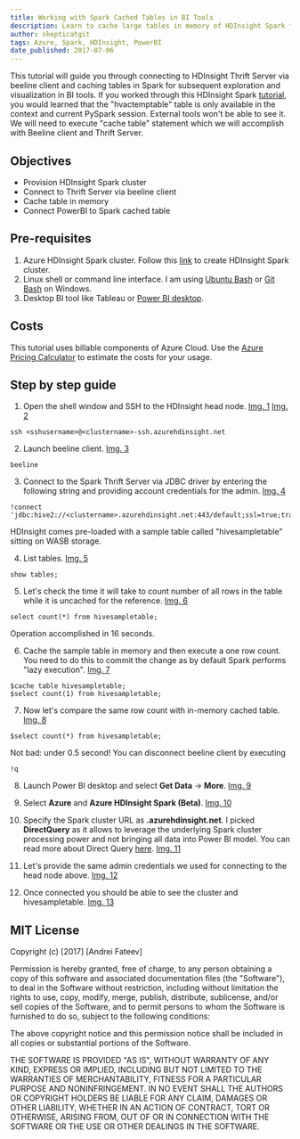 ```yaml
---
title: Working with Spark Cached Tables in BI Tools
description: Learn to cache large tables in memory of HDInsight Spark for fast data exploration and visualization in PowerBI.
author: skepticatgit
tags: Azure, Spark, HDInsight, PowerBI
date_published: 2017-07-06
---
```

This tutorial will guide you through connecting to HDInsight Thrift Server via beeline client and caching tables in Spark for subsequent exploration and visualization in BI tools. If you worked through this HDInsight Spark [tutorial](https://docs.microsoft.com/en-us/azure/hdinsight/hdinsight-apache-spark-use-bi-tools), you would learned that the "hvactemptable" table is only available in the context and current PySpark session. External tools won't be able to see it. We will need to execute "cache table" statement which we will accomplish with Beeline client and Thrift Server.

## Objectives

- Provision HDInsight Spark cluster
- Connect to Thrift Server via beeline client
- Cache table in memory
- Connect PowerBI to Spark cached table 

## Pre-requisites
1. Azure HDInsight Spark cluster. Follow this [link](https://docs.microsoft.com/en-us/azure/hdinsight/hdinsight-apache-spark-jupyter-spark-sql) to create HDInsight Spark cluster.
1. Linux shell or command line interface. I am using [Ubuntu Bash](https://msdn.microsoft.com/en-us/commandline/wsl/about) or [Git Bash](https://git-scm.com/download/win) on Windows.
1. Desktop BI tool like Tableau or [Power BI desktop](https://powerbi.microsoft.com/en-us/downloads/).

## Costs

This tutorial uses billable components of Azure Cloud. Use the [Azure Pricing
Calculator](https://azure.microsoft.com/en-us/pricing/calculator/) to estimate the costs for your usage.


## Step by step guide

1. Open the shell window and SSH to the HDInsight head node. [Img. 1](https://github.com/skepticatgit/tutorials/blob/master/sparktblcache/images/Img1.jpg?raw=true) [Img. 2](https://github.com/skepticatgit/tutorials/blob/master/sparktblcache/images/Img2.jpg?raw=true)
```
ssh <sshusername>@<clustername>-ssh.azurehdinsight.net
```

2. Launch beeline client. [Img. 3](https://github.com/skepticatgit/tutorials/blob/master/sparktblcache/images/Img3.jpg?raw=true)
```    
beeline
```	

3. Connect to the Spark Thrift Server via JDBC driver by entering the following string and providing account credentials for the admin. [Img. 4](https://github.com/skepticatgit/tutorials/blob/master/sparktblcache/images/Img4.jpg?raw=true)
```
!connect 'jdbc:hive2://<clustername>.azurehdinsight.net:443/default;ssl=true;transportMode=http;httpPath=/sparkhive2'
```	

HDInsight comes pre-loaded with a sample table called "hivesampletable" sitting on WASB storage.

4. List tables. [Img. 5](https://github.com/skepticatgit/tutorials/blob/master/sparktblcache/images/Img5.jpg?raw=true)
```
show tables;
```	

5. Let's check the time it will take to count number of all rows in the table while it is uncached for the reference. [Img. 6](https://github.com/skepticatgit/tutorials/blob/master/sparktblcache/images/Img6.jpg?raw=true)
```
select count(*) from hivesampletable;
```
Operation accomplished in 16 seconds.

6. Cache the sample table in memory and then execute a one row count. You need to do this to commit the change as by default Spark performs "lazy execution". [Img. 7](https://github.com/skepticatgit/tutorials/blob/master/sparktblcache/images/Img7.jpg?raw=true)	
```
$cache table hivesampletable;
$select count(1) from hivesampletable;	
```	

7. Now let's compare the same row count with in-memory cached table. [Img. 8](https://github.com/skepticatgit/tutorials/blob/master/sparktblcache/images/Img8.jpg?raw=true)
```
$select count(*) from hivesampletable;
```	

Not bad: under 0.5 second! You can disconnect beeline client by executing
```
!q
```
8. Launch Power BI desktop and select **Get Data** -> **More**. [Img. 9](https://github.com/skepticatgit/tutorials/blob/master/sparktblcache/images/Img9.jpg?raw=true)

9. Select **Azure** and **Azure HDInsight Spark (Beta)**. [Img. 10](https://github.com/skepticatgit/tutorials/blob/master/sparktblcache/images/Img10.jpg?raw=true)

10. Specify the Spark cluster URL as **<sparkname>.azurehdinsight.net**. I picked **DirectQuery** as it allows to leverage the underlying Spark cluster processing power and not bringing all data into Power BI model. You can read more about Direct Query [here](https://powerbi.microsoft.com/en-us/documentation/powerbi-desktop-use-directquery/). [Img. 11](https://github.com/skepticatgit/tutorials/blob/master/sparktblcache/images/Img11.jpg?raw=true)

11. Let's provide the same admin credentials we used for connecting to the head node above. [Img. 12](https://github.com/skepticatgit/tutorials/blob/master/sparktblcache/images/Img12.jpg?raw=true)

12. Once connected you should be able to see the cluster and hivesampletable. [Img. 13](https://github.com/skepticatgit/tutorials/blob/master/sparktblcache/images/Img13.jpg?raw=true)

## MIT License

Copyright (c) [2017] [Andrei Fateev]

Permission is hereby granted, free of charge, to any person obtaining a copy
of this software and associated documentation files (the "Software"), to deal
in the Software without restriction, including without limitation the rights
to use, copy, modify, merge, publish, distribute, sublicense, and/or sell
copies of the Software, and to permit persons to whom the Software is
furnished to do so, subject to the following conditions:

The above copyright notice and this permission notice shall be included in all
copies or substantial portions of the Software.

THE SOFTWARE IS PROVIDED "AS IS", WITHOUT WARRANTY OF ANY KIND, EXPRESS OR
IMPLIED, INCLUDING BUT NOT LIMITED TO THE WARRANTIES OF MERCHANTABILITY,
FITNESS FOR A PARTICULAR PURPOSE AND NONINFRINGEMENT. IN NO EVENT SHALL THE
AUTHORS OR COPYRIGHT HOLDERS BE LIABLE FOR ANY CLAIM, DAMAGES OR OTHER
LIABILITY, WHETHER IN AN ACTION OF CONTRACT, TORT OR OTHERWISE, ARISING FROM,
OUT OF OR IN CONNECTION WITH THE SOFTWARE OR THE USE OR OTHER DEALINGS IN THE
SOFTWARE.